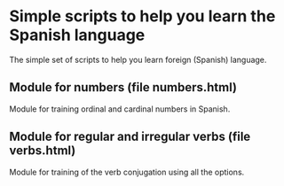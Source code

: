 # Simple scripts to help you learn the Spanish language
The simple set of scripts to help you learn foreign (Spanish) language.

## Module for numbers (file numbers.html)
Module for training ordinal and cardinal numbers in Spanish.

## Module for regular and irregular verbs (file verbs.html)
Module for training of the verb conjugation using all the options.
